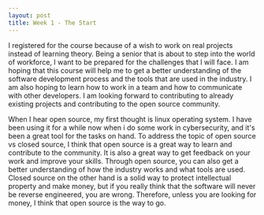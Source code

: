 ```yaml
---
layout: post
title: Week 1 - The Start
---
```


I registered for the course because of a wish to work on real projects instead of learning theory. Being a senior that is about to step into the world of workforce, I want to be prepared for the challenges that I will face.
I am hoping that this course will help me to get a better understanding of the software development process and the tools that are used in the industry. I am also hoping to learn how to work in a team and how to communicate with other developers. I am looking forward to contributing to already existing projects and contributing to the open source community.

When I hear open source, my first thought is linux operating system. I have been using it for a while now when i do some work in cybersecurity, and it's been a great tool for the tasks on hand. 
To address the topic of open source vs closed source, I think that open source is a great way to learn and contribute to the community. It is also a great way to get feedback on your work and improve your skills. Through open source, you can also get a better understanding of how the industry works and what tools are used. Closed source on the other hand is a solid way to protect intellectual property and make money, but if you really think that the software will never be reverse engineered, you are wrong. Therefore, unless you are looking for money, I think that open source is the way to go.
